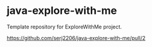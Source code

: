# java-explore-with-me
Template repository for ExploreWithMe project.

https://github.com/serj2206/java-explore-with-me/pull/2
